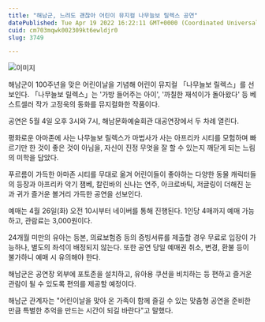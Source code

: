```yaml
---
title: "해남군, 느려도 괜찮아 어린이 뮤지컬 나무늘보 릴렉스 공연"
datePublished: Tue Apr 19 2022 16:22:11 GMT+0000 (Coordinated Universal Time)
cuid: cm703mqwk002309kt6ewldjr0
slug: 3749

---
```



![이미지](https://cdn.hashnode.com/res/hashnode/image/upload/v1739255185425/1beca1de-2733-46a8-8a89-c4ce25ebf20c.gif)

해남군이 100주년을 맞은 어린이날을 기념해 어린이 뮤지컬 「나무늘보 릴렉스」를 선보인다. 「나무늘보 릴렉스」는 '가방 들어주는 아이', '까칠한 재석이가 돌아왔다' 등 베스트셀러 작가 고정욱의 동화를 뮤지컬화한 작품이다.

공연은 5월 4일 오후 3시와 7시, 해남문화예술회관 대공연장에서 두 차례 열린다.

평화로운 아마존에 사는 나무늘보 릴렉스가 마법사가 사는 아프리카 시티를 모험하며 빠르기만 한 것이 좋은 것이 아님을, 자신이 진정 무엇을 잘 할 수 있는지 깨닫게 되는 느림의 미학을 담았다.

푸르름이 가득한 아마존 시티를 무대로 옮겨 어린이들이 좋아하는 다양한 동물 캐릭터들의 등장과 아프리카 악기 잼베, 칼린바의 신나는 연주, 아크로바틱, 저글링이 더해진 눈과 귀가 즐거운 볼거리 가득한 공연을 선보인다.

예매는 4월 26일(화) 오전 10시부터 네이버를 통해 진행된다. 1인당 4매까지 예매 가능하고, 관람료는 3,000원이다.

24개월 미만의 유아는 등본, 의료보험증 등의 증빙서류를 제출할 경우 무료로 입장이 가능하나, 별도의 좌석이 배정되지 않는다. 또한 공연 당일 예매권 취소, 변경, 환불 등이 불가하니 예매 시 유의해야 한다.

해남군은 공연장 외부에 포토존을 설치하고, 유아용 쿠션을 비치하는 등 편하고 즐거운 관람이 될 수 있도록 편의를 제공할 예정이다.

해남군 관계자는 "어린이날을 맞아 온 가족이 함께 즐길 수 있는 맞춤형 공연을 준비한 만큼 특별한 추억을 만드는 시간이 되길 바란다"고 말했다.